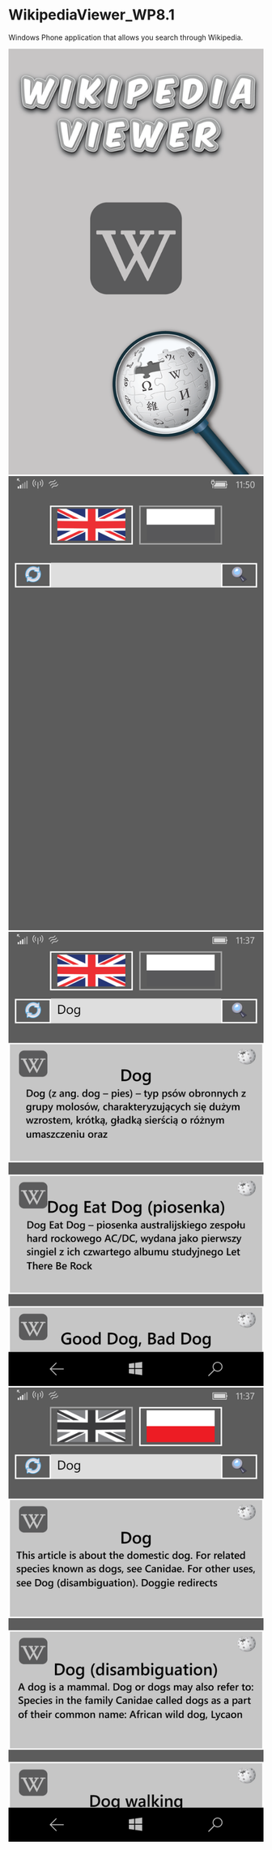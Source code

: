 # WikipediaViewer_WP8.1

Windows Phone application that allows you search through Wikipedia.

![alt SplashScreen](https://github.com/Grygier94/WikipediaViewer_WP8.1/blob/master/WikipediaViewer2/Images/Icons/WikipediaSplashScreen-01.png?raw=true")
![alt SS1](https://github.com/Grygier94/WikipediaViewer_WP8.1/blob/master/WikipediaViewer2/Images/ScreenShots/wp_ss_20161209_0005.png?raw=true")
![alt SS2](https://github.com/Grygier94/WikipediaViewer_WP8.1/blob/master/WikipediaViewer2/Images/ScreenShots/wp_ss_20161209_0003.png?raw=true")
![alt SS3](https://github.com/Grygier94/WikipediaViewer_WP8.1/blob/master/WikipediaViewer2/Images/ScreenShots/wp_ss_20161209_0004.png?raw=true")
